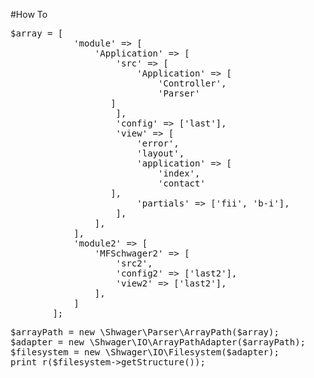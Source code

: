 #How To
<pre>
$array = [
            'module' => [
                'Application' => [
                    'src' => [
                        'Application' => [
                            'Controller',
                            'Parser'
                   ]
                    ],
                    'config' => ['last'],
                    'view' => [
                        'error',
                        'layout',
                        'application' => [
                            'index',
                            'contact'
                   ],
                        'partials' => ['fii', 'b-i'],
                    ],
                ],
            ],
            'module2' => [
                'MFSchwager2' => [
                    'src2',
                    'config2' => ['last2'],
                    'view2' => ['last2'],
                ],
            ]
        ];
</pre>
<pre>
$arrayPath = new \Shwager\Parser\ArrayPath($array);
$adapter = new \Shwager\IO\ArrayPathAdapter($arrayPath);
$filesystem = new \Shwager\IO\Filesystem($adapter);
print_r($filesystem->getStructure());
</pre>